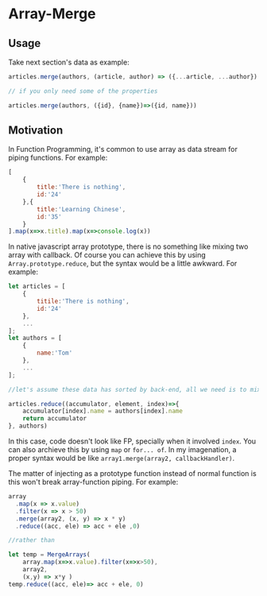 # Array-Merge

## Usage

Take next section's data as example:

```js
articles.merge(authors, (article, author) => ({...article, ...author}) )

// if you only need some of the properties

articles.merge(authors, ({id}, {name})=>({id, name}))
```

## Motivation

In Function Programming, it's common to use array as data stream for piping functions. For example:

```js
[
    {
		title:'There is nothing',
        id:'24'
    },{
		title:'Learning Chinese',
        id:'35'
    }
].map(x=>x.title).map(x=>console.log(x))

```

In native javascript array prototype, there is no something like mixing two array with callback. Of course you can achieve this by using `Array.prototype.reduce`, but the syntax would be a little awkward. For example:

```js
let articles = [
    {
        titile:'There is nothing',
        id:'24'
    },
    ...
];
let authors = [
    {
    	name:'Tom'
    },
    ...
];

//let's assume these data has sorted by back-end, all we need is to mix these two array by order

articles.reduce((accumulator, element, index)=>{
    accumulator[index].name = authors[index].name
    return accumulator
}, authors)
```

In this case, code doesn't look like FP, specially when it involved `index`.  You can also archieve this by using `map` or `for... of`. In my imagenation, a proper syntax would be like `array1.merge(array2, callbackHandler)`.

The matter of injecting as a prototype function instead of normal function is this won't break array-function piping. For example:

```js
array
  .map(x => x.value)
  .filter(x => x > 50)
  .merge(array2, (x, y) => x * y)
  .reduce((acc, ele) => acc + ele ,0)

//rather than

let temp = MergeArrays(
    array.map(x=>x.value).filter(x=>x>50), 
    array2,
    (x,y) => x*y )
temp.reduce((acc, ele)=> acc + ele, 0)
```

